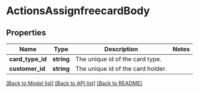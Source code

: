 # ActionsAssignfreecardBody

## Properties
Name | Type | Description | Notes
------------ | ------------- | ------------- | -------------
**card_type_id** | **string** | The unique id of the card type. | 
**customer_id** | **string** | The unique id of the card holder. | 

[[Back to Model list]](../../README.md#documentation-for-models) [[Back to API list]](../../README.md#documentation-for-api-endpoints) [[Back to README]](../../README.md)

